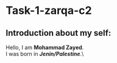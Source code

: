 # Task-1-zarqa-c2

## Introduction about my self:

Hello, I am **Mohammad Zayed**.\
I was born in __*Jenin/Palestine*__.\
